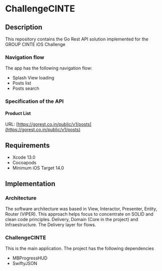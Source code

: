 # ChallengeCINTE

## Description

This repository contains the Go Rest API solution implemented for the GROUP CINTE iOS Challenge

### Navigation flow

The app has the following navigation flow:
- Splash View loading
- Posts list
- Posts search

### Specification of the API

#### Product List
URL:  [https://gorest.co.in/public/v1/posts](https://gorest.co.in/public/v1/posts)

## Requirements
- Xcode 13.0
- Cocoapods
- Minimum iOS Target 14.0

## Implementation

### Architecture

The software architecture was based in View, Interactor, Presenter, Entity, Router (VIPER). This approach helps focus to concentrate on SOLID and clean code principles.
Delivery, Domain (Core in the project) and Infraestructure. The Delivery layer for flows.

### ChallengeCINTE
This is the main application. 
The project has the following dependencies
- MBProgressHUD
- SwiftyJSON

